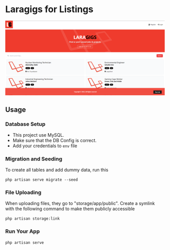 # Laragigs for Listings
![Photo](public/img.png)

## Usage
### Database Setup
- This project use MySQL.
- Make sure that the DB Config is correct.
- Add your credentials to `env` file

### Migration and Seeding
To create all tables and add dummy data, run this
```
php artisan serve migrate --seed
```

### File Uploading
When uploading files, they go to "storage/app/public". 
Create a symlink with the following command to make them publicly accessible

```
php artisan storage:link
```
### Run Your App
```
php artisan serve
```
